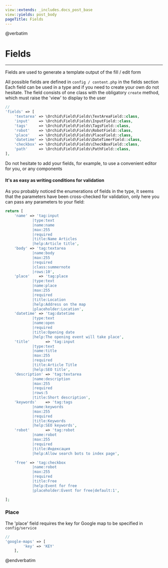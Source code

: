 ```yaml
---
view::extends: _includes.docs_post_base
view::yields: post_body
pageTitle: Fields
---
```

@verbatim
# Fields
----------

Fields are used to generate a template output of the fill / edit form

All possible fields are defined in `config / content.php` in the fields section
Each field can be used in a type and if you need to create your own do not hesitate.
The field consists of one class with the obligatory `create` method, which must raise the 'view' to display to the user
 
```php
//
'fields' => [
    'textarea' => \Orchid\Field\Fields\TextAreaField::class,
    'input'    => \Orchid\Field\Fields\InputField::class,
    'tags'     => \Orchid\Field\Fields\TagsField::class,
    'robot'    => \Orchid\Field\Fields\RobotField::class,
    'place'    => \Orchid\Field\Fields\PlaceField::class,
    'datetime' => \Orchid\Field\Fields\DateTimerField::class,
    'checkbox' => \Orchid\Field\Fields\CheckBoxField::class,
    'path'     => \Orchid\Field\Fields\PathField::class,
],
```

Do not hesitate to add your fields, for example, to use a convenient editor for you, or any components



#### It's as easy as writing conditions for validation

As you probably noticed the enumerations of fields in the type, it seems that the parameters have been cross-checked for validation, only here you can pass any parameters to your field:

```php
return [
    'name' => 'tag:input
            |type:text
            |name:name
            |max:255
            |required
            |title:Name Articles
            |help:Article title',
    'body' => 'tag:textarea
            |name:body
            |max:255
            |required
            |class:summernote
            |rows:10',
    'place'    => 'tag:place
            |type:text
            |name:place
            |max:255
            |required
            |title:Location
            |help:Address on the map
            |placeholder:Location',
    'datetime' => 'tag:datetime
            |type:text
            |name:open
            |required
            |title:Opening date
            |help:The opening event will take place',
    'title'       => 'tag:input
            |type:text
            |name:title
            |max:255
            |required
            |title:Article Title
            |help:SEO title',
    'description' => 'tag:textarea
            |name:description
            |max:255
            |required
            |rows:5
            |title:Short description',
    'keywords'    => 'tag:tags
            |name:keywords
            |max:255
            |required
            |title:Keywords
            |help:SEO keywords',
    'robot'       => 'tag:robot
            |name:robot
            |max:255
            |required
            |title:Индексация
            |help:Allow search bots to index page',

    'free' => 'tag:checkbox
            |name:robot
            |max:255
            |required
            |title:Free
            |help:Event for free
            |placeholder:Event for free|default:1',

];
```
 
 
 
### Place
 
The 'place' field requires the key for Google map to be specified in `config/service`

```php
//
'google-maps' => [
        'key' => 'KEY'
    ],
```

 
 @endverbatim

